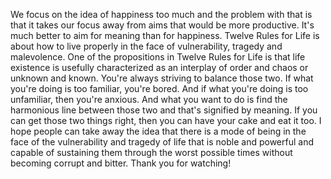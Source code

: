  We focus on the idea of happiness too much and the problem with that is that it takes our focus away from aims that would be more productive. It's much better to aim for meaning than for happiness. Twelve Rules for Life is about how to live properly in the face of vulnerability, tragedy and malevolence. One of the propositions in Twelve Rules for Life is that life existence is usefully characterized as an interplay of order and chaos or unknown and known. You're always striving to balance those two. If what you're doing is too familiar, you're bored. And if what you're doing is too unfamiliar, then you're anxious. And what you want to do is find the harmonious line between those two and that's signified by meaning. If you can get those two things right, then you can have your cake and eat it too. I hope people can take away the idea that there is a mode of being in the face of the vulnerability and tragedy of life that is noble and powerful and capable of sustaining them through the worst possible times without becoming corrupt and bitter. Thank you for watching!